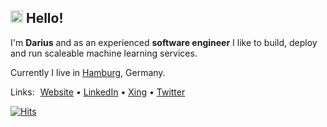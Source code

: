 ## <img src="https://user-images.githubusercontent.com/670641/172169911-d9a7c453-c2ee-4bec-ac27-79e4631360ae.gif" height="20px" alt="Hello!"> Hello!

I'm **Darius** and as an experienced **software engineer** I like to build, deploy and run scaleable machine learning services.

Currently I live in [Hamburg](https://www.google.com/maps/place/Hamburg/@53.558572,9.9278215,10z/data=!3m1!4b1!4m5!3m4!1s0x47b161837e1813b9:0x4263df27bd63aa0!8m2!3d53.5510846!4d9.9936819), Germany.

Links: [Website](https://www.darius.page/) • [LinkedIn](https://www.linkedin.com/in/dmorawiec) • [Xing](https://www.xing.com/profile/Darius_Morawiec) • [Twitter](https://twitter.com/darius_morawiec)

[![Hits](https://hits.seeyoufarm.com/api/count/incr/badge.svg?url=https%3A%2F%2Fgithub.com%2Fnok&count_bg=%2379C83D&title_bg=%23555555&icon=&icon_color=%23E7E7E7&title=Hits+%28Daily%2FTotal%29&edge_flat=false)](https://hits.seeyoufarm.com)
